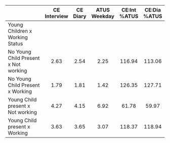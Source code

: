 
|                      | CE<br>Interview |  CE<br>Diary | ATUS<br>Weekday | CE:Int<br>%ATUS | CE:Dia<br>%ATUS |
| -------------------- | :----------: | :----------: | :----------: | :----------: | :----------: |
| Young Children x Working Status |              |              |              |              |              |
| No Young Child Present x Not working |         2.63 |         2.54 |         2.25 |       116.94 |       113.06 |
| No Young Child Present x Working |         1.79 |         1.81 |         1.42 |       126.35 |       127.71 |
| Young Child present x Not working |         4.27 |         4.15 |         6.92 |        61.78 |        59.97 |
| Young Child present x Working |         3.63 |         3.65 |         3.07 |       118.37 |       118.94 |

